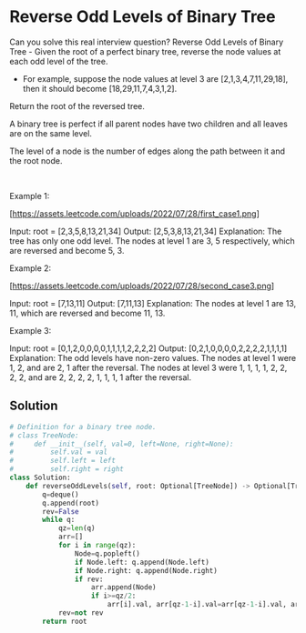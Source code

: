 # Reverse Odd Levels of Binary Tree

Can you solve this real interview question? Reverse Odd Levels of Binary Tree - Given the root of a perfect binary tree, reverse the node values at each odd level of the tree.

 * For example, suppose the node values at level 3 are [2,1,3,4,7,11,29,18], then it should become [18,29,11,7,4,3,1,2].

Return the root of the reversed tree.

A binary tree is perfect if all parent nodes have two children and all leaves are on the same level.

The level of a node is the number of edges along the path between it and the root node.

 

Example 1:

[https://assets.leetcode.com/uploads/2022/07/28/first_case1.png]


Input: root = [2,3,5,8,13,21,34]
Output: [2,5,3,8,13,21,34]
Explanation: 
The tree has only one odd level.
The nodes at level 1 are 3, 5 respectively, which are reversed and become 5, 3.


Example 2:

[https://assets.leetcode.com/uploads/2022/07/28/second_case3.png]


Input: root = [7,13,11]
Output: [7,11,13]
Explanation: 
The nodes at level 1 are 13, 11, which are reversed and become 11, 13.


Example 3:


Input: root = [0,1,2,0,0,0,0,1,1,1,1,2,2,2,2]
Output: [0,2,1,0,0,0,0,2,2,2,2,1,1,1,1]
Explanation: 
The odd levels have non-zero values.
The nodes at level 1 were 1, 2, and are 2, 1 after the reversal.
The nodes at level 3 were 1, 1, 1, 1, 2, 2, 2, 2, and are 2, 2, 2, 2, 1, 1, 1, 1 after the reversal.

## Solution
```py
# Definition for a binary tree node.
# class TreeNode:
#     def __init__(self, val=0, left=None, right=None):
#         self.val = val
#         self.left = left
#         self.right = right
class Solution:
    def reverseOddLevels(self, root: Optional[TreeNode]) -> Optional[TreeNode]:
        q=deque()
        q.append(root)
        rev=False
        while q:
            qz=len(q)
            arr=[]
            for i in range(qz):
                Node=q.popleft()
                if Node.left: q.append(Node.left)
                if Node.right: q.append(Node.right)
                if rev:
                    arr.append(Node)
                    if i>=qz/2:
                        arr[i].val, arr[qz-1-i].val=arr[qz-1-i].val, arr[i].val
            rev=not rev
        return root

```

